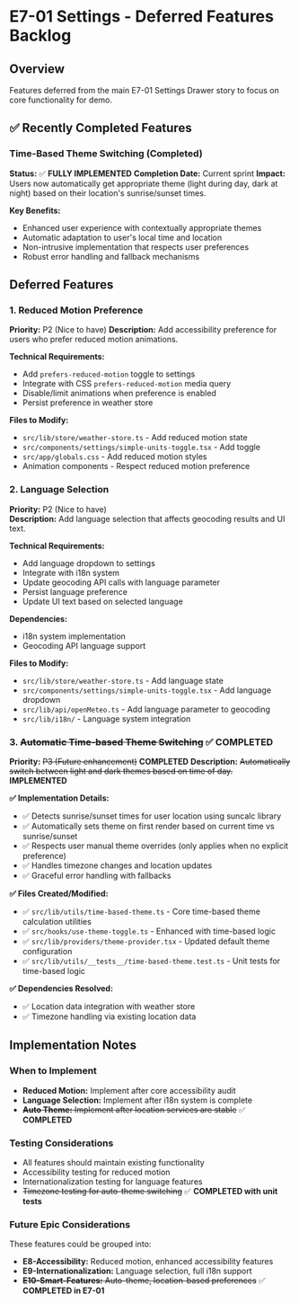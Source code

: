 # E7-01 Settings - Deferred Features Backlog

## Overview
Features deferred from the main E7-01 Settings Drawer story to focus on core functionality for demo.

## ✅ Recently Completed Features

### Time-Based Theme Switching (Completed)
**Status:** ✅ **FULLY IMPLEMENTED**
**Completion Date:** Current sprint
**Impact:** Users now automatically get appropriate theme (light during day, dark at night) based on their location's sunrise/sunset times.

**Key Benefits:**
- Enhanced user experience with contextually appropriate themes
- Automatic adaptation to user's local time and location
- Non-intrusive implementation that respects user preferences
- Robust error handling and fallback mechanisms

## Deferred Features

### 1. Reduced Motion Preference
**Priority:** P2 (Nice to have)
**Description:** Add accessibility preference for users who prefer reduced motion animations.

**Technical Requirements:**
- Add `prefers-reduced-motion` toggle to settings
- Integrate with CSS `prefers-reduced-motion` media query
- Disable/limit animations when preference is enabled
- Persist preference in weather store

**Files to Modify:**
- `src/lib/store/weather-store.ts` - Add reduced motion state
- `src/components/settings/simple-units-toggle.tsx` - Add toggle
- `src/app/globals.css` - Add reduced motion styles
- Animation components - Respect reduced motion preference

### 2. Language Selection
**Priority:** P2 (Nice to have)  
**Description:** Add language selection that affects geocoding results and UI text.

**Technical Requirements:**
- Add language dropdown to settings
- Integrate with i18n system
- Update geocoding API calls with language parameter
- Persist language preference
- Update UI text based on selected language

**Dependencies:**
- i18n system implementation
- Geocoding API language support

**Files to Modify:**
- `src/lib/store/weather-store.ts` - Add language state
- `src/components/settings/simple-units-toggle.tsx` - Add language dropdown
- `src/lib/api/openMeteo.ts` - Add language parameter to geocoding
- `src/lib/i18n/` - Language system integration

### 3. ~~Automatic Time-based Theme Switching~~ ✅ COMPLETED
**Priority:** ~~P3 (Future enhancement)~~ **COMPLETED**
**Description:** ~~Automatically switch between light and dark themes based on time of day.~~ **IMPLEMENTED**

**✅ Implementation Details:**
- ✅ Detects sunrise/sunset times for user location using suncalc library
- ✅ Automatically sets theme on first render based on current time vs sunrise/sunset
- ✅ Respects user manual theme overrides (only applies when no explicit preference)
- ✅ Handles timezone changes and location updates
- ✅ Graceful error handling with fallbacks

**✅ Files Created/Modified:**
- ✅ `src/lib/utils/time-based-theme.ts` - Core time-based theme calculation utilities
- ✅ `src/hooks/use-theme-toggle.ts` - Enhanced with time-based logic
- ✅ `src/lib/providers/theme-provider.tsx` - Updated default theme configuration
- ✅ `src/lib/utils/__tests__/time-based-theme.test.ts` - Unit tests for time-based logic

**✅ Dependencies Resolved:**
- ✅ Location data integration with weather store
- ✅ Timezone handling via existing location data

## Implementation Notes

### When to Implement
- **Reduced Motion:** Implement after core accessibility audit
- **Language Selection:** Implement after i18n system is complete
- ~~**Auto Theme:** Implement after location services are stable~~ ✅ **COMPLETED**

### Testing Considerations
- All features should maintain existing functionality
- Accessibility testing for reduced motion
- Internationalization testing for language features
- ~~Timezone testing for auto-theme switching~~ ✅ **COMPLETED with unit tests**

### Future Epic Considerations
These features could be grouped into:
- **E8-Accessibility:** Reduced motion, enhanced accessibility features
- **E9-Internationalization:** Language selection, full i18n support
- ~~**E10-Smart-Features:** Auto-theme, location-based preferences~~ ✅ **COMPLETED in E7-01**
